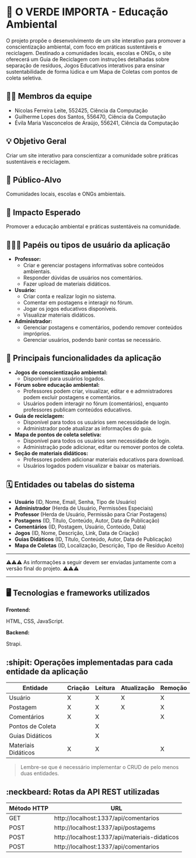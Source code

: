 # :checkered_flag: O VERDE IMPORTA - Educação Ambiental

O projeto propõe o desenvolvimento de um site interativo para promover a conscientização ambiental, com foco em práticas sustentáveis e reciclagem. Destinado a comunidades locais, escolas e ONGs, o site oferecerá um Guia de Reciclagem com instruções detalhadas sobre separação de resíduos, Jogos Educativos interativos para ensinar sustentabilidade de forma lúdica e um Mapa de Coletas com pontos de coleta seletiva.


## :technologist: Membros da equipe

<ul>
  <li>Nícolas Ferreira Leite, 552425, Ciência da Computação</li>
  <li>Guilherme Lopes dos Santos, 556470, Ciência da Computação</li>
  <li>Évila Maria Vasconcelos de Araújo, 556241, Ciência da Computação</li>
</ul>

## :bulb: Objetivo Geral
Criar um site interativo para conscientizar a comunidade sobre práticas sustentáveis e reciclagem.

## :eyes: Público-Alvo
Comunidades locais, escolas e ONGs ambientais.

## :star2: Impacto Esperado
Promover a educação ambiental e práticas sustentáveis na comunidade.

## :people_holding_hands: Papéis ou tipos de usuário da aplicação

-   **Professor:**
    -   Criar e gerenciar postagens informativas sobre conteúdos ambientais.
    -   Responder dúvidas de usuários nos comentários.
    -   Fazer upload de materiais didáticos.
-   **Usuário:**
    -   Criar conta e realizar login no sistema.
    -   Comentar em postagens e interagir no fórum.
    -   Jogar os jogos educativos disponíveis.
    -   Visualizar materiais didáticos.
-   **Administrador:**
    -   Gerenciar postagens e comentários, podendo remover conteúdos impróprios.
    -   Gerenciar usuários, podendo banir contas se necessário.

## :triangular_flag_on_post:	 Principais funcionalidades da aplicação


-   **Jogos de conscientização ambiental:**
    -   Disponível para usuários logados.
-   **Fórum sobre educação ambiental:**
    -   Professores podem criar, visualizar, editar e  e admnistradores podem excluir postagens e comentários.
    -   Usuários podem interagir no fórum (comentários), enquanto professores publicam conteúdos educativos.
-   **Guia de reciclagem:**
    -   Disponível para todos os usuários sem necessidade de login.
    -   Administrador pode atualizar as informações do guia.
-   **Mapa de pontos de coleta seletiva:**
    -   Disponível para todos os usuários sem necessidade de login.
    -   Administração pode adicionar, editar ou remover pontos de coleta.
-   **Seção de materiais didáticos:**
    -   Professores podem adicionar materiais educativos para download.
    -   Usuários logados podem visualizar e baixar os materiais.
      
## :spiral_calendar: Entidades ou tabelas do sistema

-   **Usuário** (ID, Nome, Email, Senha, Tipo de Usuário)
-   **Administrador** (Herda de Usuário, Permissões Especiais)
-   **Professor** (Herda de Usuário, Permissão para Criar Postagens)
-   **Postagens** (ID, Título, Conteúdo, Autor, Data de Publicação)
-   **Comentários** (ID, Postagem, Usuário, Conteúdo, Data)
-   **Jogos** (ID, Nome, Descrição, Link, Data de Criação)
-   **Guias Didáticos** (ID, Título, Conteúdo, Autor, Data de Publicação)
-   **Mapa de Coletas** (ID, Localização, Descrição, Tipo de Resíduo Aceito)

----

:warning::warning::warning: As informações a seguir devem ser enviadas juntamente com a versão final do projeto. :warning::warning::warning:


----

## :desktop_computer: Tecnologias e frameworks utilizados

**Frontend:**

HTML, CSS, JavaScript.

**Backend:**

Strapi.


## :shipit: Operações implementadas para cada entidade da aplicação


| Entidade| Criação | Leitura | Atualização | Remoção |
| --- | --- | --- | --- | --- |
| Usuário | X |  X  | X | X |
| Postagem | X |  X  |  X | X |
| Comentários | X |  X  |  | X |
| Pontos de Coleta |  |  X  |  |  |
| Guias Didáticos |  |  X  |  |  |
| Materiais Didáticos | X |  X |  | X |

> Lembre-se que é necessário implementar o CRUD de pelo menos duas entidades.

## :neckbeard: Rotas da API REST utilizadas



| Método HTTP | URL |
| --- | --- |
| GET | http://localhost:1337/api/comentarios|
| POST | http://localhost:1337/api/postagems |
| POST | http://localhost:1337/api/materiais-didaticos |
| POST | http://localhost:1337/api/comentarios |
